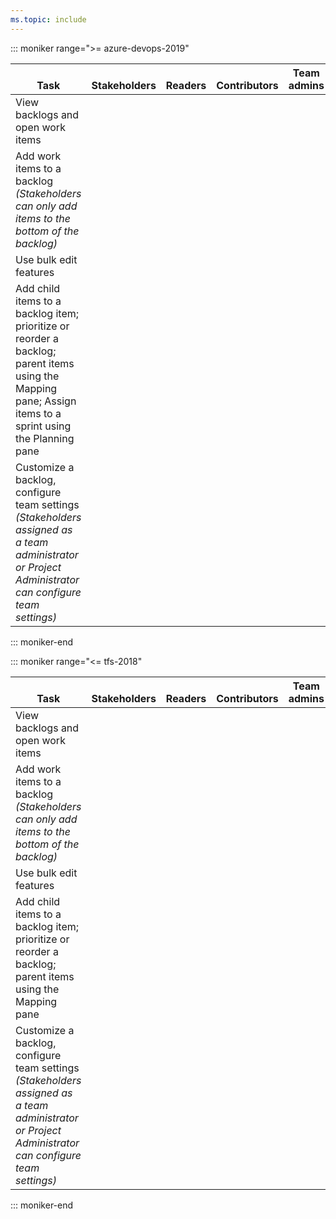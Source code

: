 ```yaml
---
ms.topic: include
---
```


::: moniker range=">= azure-devops-2019"

<table>
<tr valign="bottom">
<th width="41%">Task</th>
<th width="15%">Stakeholders</th>
<th width="12%">Readers</th>
<th width="15%">Contributors</th>
<th width="17%">Team admins</th>
</tr>
<tbody valign="top" align="center">
<tr>
<td align="left">View backlogs and open work items</td>
<td><img src="/azure/devops/media/icons/checkmark.png" alt=""/></td>
<td><img src="/azure/devops/media/icons/checkmark.png" alt=""/></td>
<td><img src="/azure/devops/media/icons/checkmark.png" alt=""/></td>
<td><img src="/azure/devops/media/icons/checkmark.png" alt=""/></td>
</tr>
<tr>
<td align="left">Add work items to a backlog<br/><em>(Stakeholders can only add items to the bottom of the backlog)</em></td>
<td><img src="/azure/devops/media/icons/checkmark.png" alt=""/></td>
<td></td>
<td><img src="/azure/devops/media/icons/checkmark.png" alt=""/></td>
<td><img src="/azure/devops/media/icons/checkmark.png" alt=""/></td>
</tr>
<tr>
<td align="left">Use bulk edit features
</td>
<td><img src="/azure/devops/media/icons/checkmark.png" alt=""/></td>
<td> </td>
<td><img src="/azure/devops/media/icons/checkmark.png" alt=""/></td>
<td><img src="/azure/devops/media/icons/checkmark.png" alt=""/></td>
</tr>
<tr>
<td align="left">Add child items to a backlog item; prioritize or reorder a backlog; parent items using the Mapping pane; Assign items to a sprint using the Planning pane </td>
<td> </td>
<td></td>
<td><img src="/azure/devops/media/icons/checkmark.png" alt=""/></td>
<td><img src="/azure/devops/media/icons/checkmark.png" alt=""/></td>
</tr>
<tr>
<td align="left">Customize a backlog, configure team settings<br/><em>(Stakeholders assigned as a team administrator or Project Administrator can configure team settings)</em></td>
<td><img src="/azure/devops/media/icons/checkmark.png" alt=""/></td>
<td> </td>
<td> </td>
<td><img src="/azure/devops/media/icons/checkmark.png" alt=""/></td>
</tr>
</tbody>
</table>

::: moniker-end    



::: moniker range="<= tfs-2018"

<table>
<tr valign="bottom">
<th width="41%">Task</th>
<th width="15%">Stakeholders</th>
<th width="12%">Readers</th>
<th width="15%">Contributors</th>
<th width="17%">Team admins</th>
</tr>
<tbody valign="top" align="center">
<tr>
<td align="left">View backlogs and open work items</td>
<td><img src="/azure/devops/media/icons/checkmark.png" alt=""/></td>
<td><img src="/azure/devops/media/icons/checkmark.png" alt=""/></td>
<td><img src="/azure/devops/media/icons/checkmark.png" alt=""/></td>
<td><img src="/azure/devops/media/icons/checkmark.png" alt=""/></td>
</tr>
<tr>
<td align="left">Add work items to a backlog<br/><em>(Stakeholders can only add items to the bottom of the backlog)</em></td>
<td><img src="/azure/devops/media/icons/checkmark.png" alt=""/></td>
<td></td>
<td><img src="/azure/devops/media/icons/checkmark.png" alt=""/></td>
<td><img src="/azure/devops/media/icons/checkmark.png" alt=""/></td>
</tr>
<tr>
<td align="left">Use bulk edit features
</td>
<td><img src="/azure/devops/media/icons/checkmark.png" alt=""/></td>
<td> </td>
<td><img src="/azure/devops/media/icons/checkmark.png" alt=""/></td>
<td><img src="/azure/devops/media/icons/checkmark.png" alt=""/></td>
</tr>
<tr>
<td align="left">Add child items to a backlog item; prioritize or reorder a backlog; parent items using the Mapping pane</td>
<td> </td>
<td></td>
<td><img src="/azure/devops/media/icons/checkmark.png" alt=""/></td>
<td><img src="/azure/devops/media/icons/checkmark.png" alt=""/></td>
</tr>
<tr>
<td align="left">Customize a backlog, configure team settings<br/><em>(Stakeholders assigned as a team administrator or Project Administrator can configure team settings)</em></td>
<td><img src="/azure/devops/media/icons/checkmark.png" alt=""/></td>
<td> </td>
<td> </td>
<td><img src="/azure/devops/media/icons/checkmark.png" alt=""/></td>
</tr>
</tbody>
</table>

::: moniker-end    

